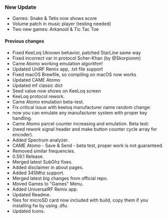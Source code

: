 ### New Update
* Games: Snake & Tetis now shows score
* Volume patch in music player (testing needed)
* Two new games: Arkanoid & Tic Tac Toe
#### Previous changes
* Fixed KeeLoq Uknown behavior, patched StarLine same way
* Fixed incorrect var in protocol Scher-Khan (by @Skorpionm)
* Came Atomo working emulation algorithm!
* Updated UniRF Remix app, .txt file support
* Fixed macOS Brewfile, so compiling on macOS now works 
* Updated CAME Atomo
* Updated mf classic dict
* Seed value now shows on KeeLoq screen
* KeeLoq protocol rework.
* Came Atomo emulation beta-test.
* Fix critical issue with keeloq manufacturer name random change:
* now you can emulate any manufacturer system with proper key handling.
* Came Atomo parcel counter increasing and emulation. Beta test:
* (need rework signal header and make button counter cycle array for encoder). 
* Added Spectrum analyzer.
* CAME Atomo - Save & Send - beta test, proper work is not guaranteed.
* Removed similar frequencies.
* 0.59.1 Release.
* Merged latest SubGhz fixes.
* Added disclaimer in about pages.
* Added 345Mhz support.
* Merged latest big changes from official repo.
* Moved Games to "Games" Menu.
* Added UniversalRF Remix app.
* Updated Readme.
* files for microSD card now included with build, copy them if you installing fw by using .dfu.
* Updated Icons.